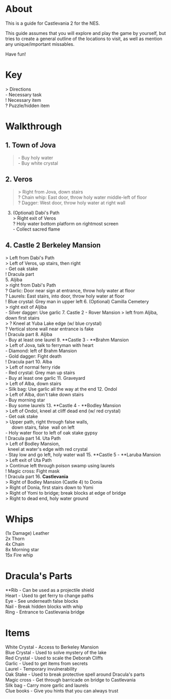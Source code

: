 # About

This is a guide for Castlevania 2 for the NES.

This guide assumes that you will explore and play the game by yourself, but tries to create a general outline of the locations to visit, as well as mention any unique/important missables.

Have fun!

# Key 

\> Directions  
\- Necessary task  
! Necessary item  
? Puzzle/hidden item  

# Walkthrough  

## 1. Town of Jova
> \- Buy holy water  
\- Buy white crystal
## 2. Veros  
> \> Right from Jova, down stairs  
    ? Chain whip: East door, throw holy water middle\-left of floor  
    ? Dagger: West door, throw holy water at right wall  
3. (Optional) Dabi's Path  
    \> Right exit of Veros  
    ? Holy water bottom platform on rightmost screen  
    \- Collect sacred flame  
## 4. Castle 2 Berkeley Mansion   
\> Left from Dabi's Path  
\> Left of Veros, up stairs, then right  
\- Get oak stake  
! Dracula part  
5. Aljiba   
    \> right from Dabi's Path  
    ? Garlic: Door near sign at entrance, throw holy water at floor  
    ? Laurels: East stairs, into door, throw holy water at floor  
    ! Blue crystal: Grey man in upper left
6. (Optional) Camilla Cemetery  
    \> right exit of Aljiba  
    \- Silver dagger: Use garlic
7. Castle 2 \- Rover Mansion
    \> left from Aljiba, down first stairs  
    \> ? Kneel at Yuba Lake edge (w/ blue crystal)  
    ? Vertical stone wall near entrance is fake  
    ! Dracula part
8. Aljiba  
\- Buy at least one laurel
9. **Castle 3 \- **Brahm Mansion  
\> Left of Jova, talk to ferryman with heart  
\- Diamond: left of Brahm Mansion  
\- Gold dagger: Fight death  
! Dracula part
10. Alba  
\> Left of normal ferry ride  
\- Red crystal: Grey man up stairs  
\- Buy at least one garlic
11. Graveyard  
\> Left of Alba, down stairs  
\- Silk bag: Use garlic all the way at the end
12. Ondol  
\> Left of Alba, don't take down stairs  
\- Buy morning star  
\- Buy some laurels
13. **Castle 4 \- **Bodley Mansion  
\> Left of Ondol, kneel at cliff dead end (w/ red crystal)  
\- Get oak stake  
\> Upper path, right through false walls,   
     down stairs, false  wall on left  
\- Holy water floor to left of oak stake gypsy  
! Dracula part
14. Uta Path  
\> Left of Bodley Mansion,   
  kneel at water's edge with red crystal  
\- Stay low and go left, holy water wall
15. **Castle 5 \- **Laruba Mansion  
\> Left exit of Uta Path  
\> Continue left through poison swamp using laurels  
! Magic cross: Fight mask  
! Dracula part
16. **Castlevania**  
\> Right of Bodley Mansion (Castle 4) to Donia  
\> Right of Donia, first stairs down to Yomi  
\> Right of Yomi to bridge; break blocks at edge of bridge  
\> Right to dead end, holy water ground  

# Whips  
(1x Damage) Leather  
2x Thorn  
4x Chain  
8x Morning star  
15x Fire whip

# Dracula's Parts  
**Rib \- Can be used as a projectile shield  
Heart \- Used to get ferry to change paths  
Eye \- See underneath false blocks  
Nail \- Break hidden blocks with whip  
Ring \- Entrance to Castlevania bridge  

# Items  
White Crystal \- Access to Berkeley Mansion  
Blue Crystal \- Used to solve mystery of the lake  
Red Crystal \- Used to scale the Deborah Cliffs  
Garlic \- Used to get items from secrets  
Laurel \- Temporary invulnerability  
Oak Stake \- Used to break protective spell around Dracula's parts  
Magic cross \- Get through barricade on bridge to Castlevania  
Silk bag \- Carry more garlic and laurels  
Clue books \- Give you hints that you can always trust